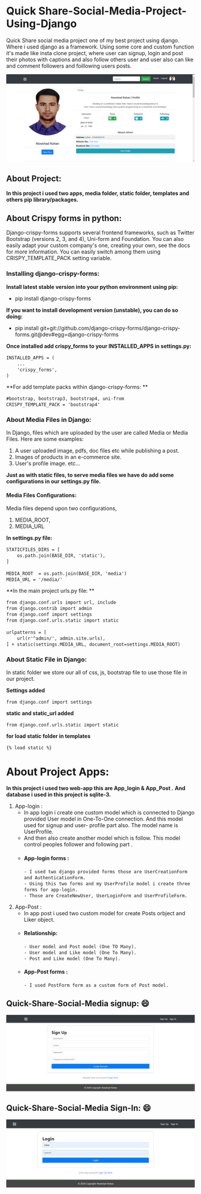# Quick Share-Social-Media-Project-Using-Django
 Quick Share social media project one of my best project using django. Where i used django as a framework. Using some core and custom function it's made like insta clone project, where user can signup, login and post their photos with captions and also follow others user and user also can like and comment followers and foillowing users posts.


![Quick-Share-Profile](https://github.com/NowshadRuhan/Quick-Share-Social-Media-Project-Using-Django/blob/master/Quick-Share%20Profile.png?raw=true) 

## About Project:
**In this project i used  two apps, media folder, static folder, templates and others pip library/packages.**

## About Crispy forms in python:
Django-crispy-forms supports several frontend frameworks, such as Twitter Bootstrap (versions 2, 3, and 4), Uni-form and Foundation. You can also easily adapt your custom company's one, creating your own, see the docs for more information. You can easily switch among them using CRISPY_TEMPLATE_PACK setting variable.

### Installing django-crispy-forms:

**Install latest stable version into your python environment using pip:**
- pip install django-crispy-forms

**If you want to install development version (unstable), you can do so doing:**
- pip install git+git://github.com/django-crispy-forms/django-crispy-forms.git@dev#egg=django-crispy-forms

**Once installed add crispy_forms to your INSTALLED_APPS in settings.py:**
```
INSTALLED_APPS = (
    ...
    'crispy_forms',
)
```
**For add template packs within django-crispy-forms: **

```
#bootstrap, bootstrap3, bootstrap4, uni-from
CRISPY_TEMPLATE_PACK = 'bootstrap4'
```
### About Media Files in Django:
In Django, files which are uploaded by the user are called Media or Media Files. Here are some examples:
1. A user uploaded image, pdfs, doc files etc while publishing a post.
2. Images of products in an e-commerce site.
3. User's profile image. etc...

**Just as with static files, to serve media files we have do add some configurations in our settings.py file.**

#### Media Files Configurations:
Media files depend upon two configurations,
1. MEDIA_ROOT,
2. MEDIA_URL

**In settings.py file:**
```
STATICFILES_DIRS = [
    os.path.join(BASE_DIR, 'static'),
]

MEDIA_ROOT  = os.path.join(BASE_DIR, 'media')
MEDIA_URL = '/media/'
```
**In the main project urls.py file: **
```
from django.conf.urls import url, include
from django.contrib import admin
from django.conf import settings
from django.conf.urls.static import static

urlpatterns = [
    url(r'^admin/', admin.site.urls),
] + static(settings.MEDIA_URL, document_root=settings.MEDIA_ROOT)
```


### About Static File in Django:
In static folder we store our all of css, js, bootstrap file to use those file in our project.

**Settings added**
```
from django.conf import settings
```
**static and static_url added**
```
from django.conf.urls.static import static
```
**for load static folder in templates**
```
{% load static %}
```

# About Project Apps:
 
   **In this project i used two web-app this are App_login & App_Post .**
   **And database i used in this project is sqlite-3.**
   
   1. App-login :
      - In app login i create one custom model which is connected to Django provided User model in One-To-One connection. And this model used for signup and user- profile part also. The model name is UserProfile.
      - And then also create another model which is follow. This model control peoples follower and following part .
      - #### App-login forms :
            - I used two django provided forms those are UserCreationForm and AuthenticationForm.
            - Using this two forms and my UserProfile model i create three forms for app-login.
            - Those are CreateNewUser, UserLoginForm and UserProfileForm.
   2. App-Post :
      - In app post i used two custom model for create Posts orbject and Liker object.
      - #### Relationship:
            - User model and Post model (One TO Many).
            - User model and Like model (One To Many).
            - Post and Like model (One To Many).
      - #### App-Post forms :
            - I used PostForm form as a custom form of Post model.
     
     
## Quick-Share-Social-Media signup:  :smile:
![Travel-Book-Blog-Home](https://github.com/NowshadRuhan/Quick-Share-Social-Media-Project-Using-Django/blob/master/Signup.png?raw=true) 

## Quick-Share-Social-Media Sign-In:  :smile:
![Travel-Book-Blog-Home](https://github.com/NowshadRuhan/Quick-Share-Social-Media-Project-Using-Django/blob/master/login.png?raw=true)    
      
      
